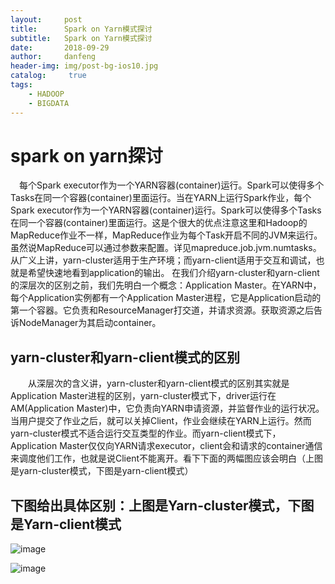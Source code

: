 ```yaml
---
layout:     post
title:      Spark on Yarn模式探讨
subtitle:   Spark on Yarn模式探讨
date:       2018-09-29
author:     danfeng
header-img: img/post-bg-ios10.jpg
catalog: 	 true
tags:
    - HADOOP
    - BIGDATA
--- 
```





# spark on yarn探讨
&emsp;每个Spark executor作为一个YARN容器(container)运行。Spark可以使得多个Tasks在同一个容器(container)里面运行。当在YARN上运行Spark作业，每个Spark executor作为一个YARN容器(container)运行。Spark可以使得多个Tasks在同一个容器(container)里面运行。这是个很大的优点注意这里和Hadoop的MapReduce作业不一样，MapReduce作业为每个Task开启不同的JVM来运行。虽然说MapReduce可以通过参数来配置。详见mapreduce.job.jvm.numtasks。从广义上讲，yarn-cluster适用于生产环境；而yarn-client适用于交互和调试，也就是希望快速地看到application的输出。
在我们介绍yarn-cluster和yarn-client的深层次的区别之前，我们先明白一个概念：Application Master。在YARN中，每个Application实例都有一个Application Master进程，它是Application启动的第一个容器。它负责和ResourceManager打交道，并请求资源。获取资源之后告诉NodeManager为其启动container。
## yarn-cluster和yarn-client模式的区别
&emsp;&emsp;从深层次的含义讲，yarn-cluster和yarn-client模式的区别其实就是Application Master进程的区别，yarn-cluster模式下，driver运行在AM(Application Master)中，它负责向YARN申请资源，并监督作业的运行状况。当用户提交了作业之后，就可以关掉Client，作业会继续在YARN上运行。然而yarn-cluster模式不适合运行交互类型的作业。而yarn-client模式下，Application Master仅仅向YARN请求executor，client会和请求的container通信来调度他们工作，也就是说Client不能离开。看下下面的两幅图应该会明白（上图是yarn-cluster模式，下图是yarn-client模式）

##    下图给出具体区别：上图是Yarn-cluster模式，下图是Yarn-client模式
   ![image](https://zdfccdanfeng.github.io/img/spark-yarn-f31.png)

![image](https://zdfccdanfeng.github.io/img/spark-yarn-f22.png)

